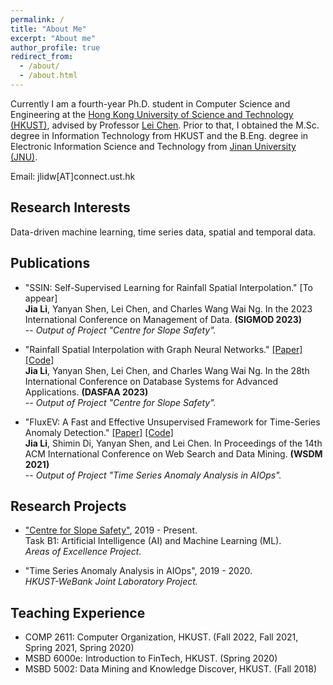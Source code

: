 ```yaml
---
permalink: /
title: "About Me"
excerpt: "About me"
author_profile: true
redirect_from: 
  - /about/
  - /about.html
---
```


<!--
PhD student at the Hong Kong University of Science and Technology

Email: jlidw[AT]connect.ust.hk
-->

Currently I am a fourth-year Ph.D. student in Computer Science and Engineering at the [Hong Kong University of Science and Technology (HKUST)](https://hkust.edu.hk/), advised by Professor [Lei Chen](https://www.cse.ust.hk/~leichen/). 
Prior to that, I obtained the M.Sc. degree in Information Technology from HKUST and the B.Eng. degree in Electronic Information Science and Technology from [Jinan University (JNU)](https://english.jnu.edu.cn/).

Email: jlidw\[AT\]connect.ust.hk

## Research Interests   
Data-driven machine learning, time series data, spatial and temporal data.


## Publications  
* "SSIN: Self-Supervised Learning for Rainfall Spatial Interpolation." \[To appear\]   
**Jia Li**, Yanyan Shen, Lei Chen, and Charles Wang Wai Ng. In the 2023 International Conference on Management of Data. **(SIGMOD 2023)**   
-- *Output of Project "Centre for Slope Safety".*

* "Rainfall Spatial Interpolation with Graph Neural Networks." [\[Paper\]](https://link.springer.com/chapter/10.1007/978-3-031-30678-5_14)  [\[Code\]](https://github.com/jlidw/GSI)      
**Jia Li**, Yanyan Shen, Lei Chen, and Charles Wang Wai Ng. In the 28th International Conference on Database Systems for Advanced Applications. **(DASFAA 2023)**   
-- *Output of Project "Centre for Slope Safety".*

* "FluxEV: A Fast and Effective Unsupervised Framework for Time-Series Anomaly Detection." [\[Paper\]](https://dl.acm.org/doi/10.1145/3437963.3441823)  [\[Code\]](https://github.com/jlidw/FluxEV)    
**Jia Li**, Shimin Di, Yanyan Shen, and Lei Chen. In Proceedings of the 14th ACM International Conference on Web Search and Data Mining. **(WSDM 2021)**   
-- *Output of Project "Time Series Anomaly Analysis in AIOps".*      

## Research Projects   
* ["Centre for Slope Safety"](https://slope-aoe.hkust.edu.hk/), 2019 - Present.      
Task B1: Artificial Intelligence (AI) and Machine Learning (ML).     
*Areas of Excellence Project.*

* "Time Series Anomaly Analysis in AIOps", 2019 - 2020.   
*HKUST-WeBank Joint Laboratory Project.*

## Teaching Experience
* COMP 2611: Computer Organization, HKUST. (Fall 2022, Fall 2021, Spring 2021, Spring 2020)   
* MSBD 6000e: Introduction to FinTech, HKUST. (Spring 2020)  
* MSBD 5002: Data Mining and	 Knowledge Discover, HKUST. (Fall 2018)   

